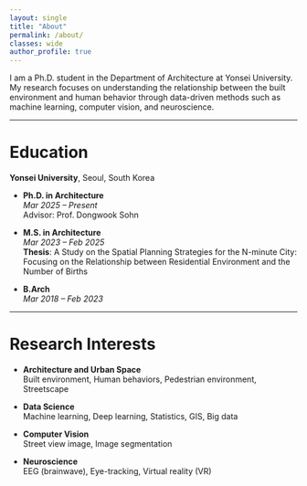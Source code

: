 ```yaml
---
layout: single
title: "About"
permalink: /about/
classes: wide
author_profile: true
---
```





I am a Ph.D. student in the Department of Architecture at Yonsei University.  
My research focuses on understanding the relationship between the built environment and human behavior through data-driven methods such as machine learning, computer vision, and neuroscience.

---

#  Education

**Yonsei University**, Seoul, South Korea

- **Ph.D. in Architecture**  
  *Mar 2025 – Present*  
  Advisor: Prof. Dongwook Sohn


- **M.S. in Architecture**  
  *Mar 2023 – Feb 2025*  
  **Thesis**: A Study on the Spatial Planning Strategies for the N-minute City: Focusing on the Relationship between Residential Environment and the Number of Births


- **B.Arch**  
  *Mar 2018 – Feb 2023*  

---

#  Research Interests

- **Architecture and Urban Space**  
  Built environment, Human behaviors, Pedestrian environment, Streetscape

- **Data Science**  
  Machine learning, Deep learning, Statistics, GIS, Big data

- **Computer Vision**  
  Street view image, Image segmentation

- **Neuroscience**  
  EEG (brainwave), Eye-tracking, Virtual reality (VR)
